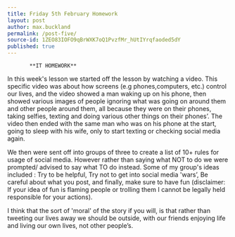 ```yaml
---
title: Friday 5th February Homework
layout: post
author: max.buckland
permalink: /post-five/
source-id: 1ZEO83IOFO9qBrWXK7oQ1PvzfMr_hUtIYrqfaoded5dY
published: true
---
```

           **IT HOMEWORK**

In this week's lesson we started off the lesson by watching a video. This specific video was about how screens (e.g phones,computers, etc.) control our lives, and the video showed a man waking up on his phone, then showed various images of people ignoring what was going on around them and other people around them, all because they were on their phones, taking selfies, texting and doing various other things on their phones’. The video then ended with the same man who was on his phone at the start, going to sleep with his wife, only to start texting or checking social media again.

We then were sent off into groups of three to create a list of 10+ rules for usage of social media. However rather than saying what NOT  to do we were prompted/ advised to say what TO do instead. Some of my group's ideas included : Try to be helpful, Try not to get into social media 'wars’, Be careful about what you post, and finally, make sure to have fun (disclaimer: If your idea of fun is flaming people or trolling them I cannot be legally held responsible for your actions). 

I think that the sort of 'moral' of the story if you will, is that rather than tweeting our lives away we should be outside, with our friends enjoying life and living our own lives, not other people’s.

